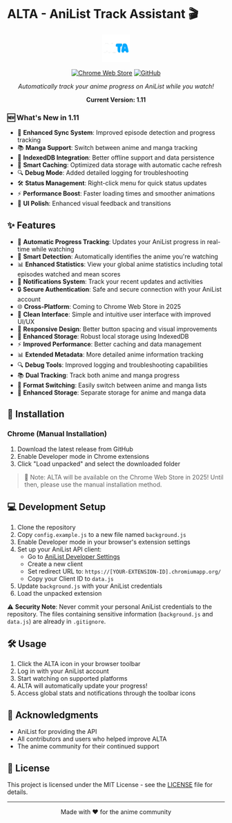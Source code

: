 # ALTA - AniList Track Assistant 🎬

<div align="center">

![ALTA Logo](images/icon-64.png)

[![Chrome Web Store](https://img.shields.io/chrome-web-store/v/ggjlaakenonjlionbnebgbje?style=for-the-badge)](https://github.com/JeremGamingYT/ALTA)
[![GitHub](https://img.shields.io/badge/github-%23121011.svg?style=for-the-badge&logo=github&logoColor=white)](https://github.com/JeremGamingYT/ALTA)

*Automatically track your anime progress on AniList while you watch!*

**Current Version: 1.11**

</div>

### 🆕 What's New in 1.11

- 🔄 **Enhanced Sync System**: Improved episode detection and progress tracking
- 📚 **Manga Support**: Switch between anime and manga tracking
- 💾 **IndexedDB Integration**: Better offline support and data persistence
- 🎯 **Smart Caching**: Optimized data storage with automatic cache refresh
- 🔍 **Debug Mode**: Added detailed logging for troubleshooting
- 🛠️ **Status Management**: Right-click menu for quick status updates
- ⚡ **Performance Boost**: Faster loading times and smoother animations
- 🎨 **UI Polish**: Enhanced visual feedback and transitions

## ✨ Features

- 🔄 **Automatic Progress Tracking**: Updates your AniList progress in real-time while watching
- 🎯 **Smart Detection**: Automatically identifies the anime you're watching
- 📊 **Enhanced Statistics**: View your global anime statistics including total episodes watched and mean scores
- 🔔 **Notifications System**: Track your recent updates and activities
- 🔒 **Secure Authentication**: Safe and secure connection with your AniList account
- 🌐 **Cross-Platform**: Coming to Chrome Web Store in 2025
- 🎨 **Clean Interface**: Simple and intuitive user interface with improved UI/UX
- 📱 **Responsive Design**: Better button spacing and visual improvements
- 💾 **Enhanced Storage**: Robust local storage using IndexedDB
- ⚡ **Improved Performance**: Better caching and data management
- 📊 **Extended Metadata**: More detailed anime information tracking
- 🔍 **Debug Tools**: Improved logging and troubleshooting capabilities
- 📚 **Dual Tracking**: Track both anime and manga progress
- 🔄 **Format Switching**: Easily switch between anime and manga lists
- 💾 **Enhanced Storage**: Separate storage for anime and manga data

## 🚀 Installation

### Chrome (Manual Installation)
1. Download the latest release from GitHub
2. Enable Developer mode in Chrome extensions
3. Click "Load unpacked" and select the downloaded folder

> 📝 Note: ALTA will be available on the Chrome Web Store in 2025! Until then, please use the manual installation method.

## 💻 Development Setup

1. Clone the repository
2. Copy `config.example.js` to a new file named `background.js`
3. Enable Developer mode in your browser's extension settings
4. Set up your AniList API client:
   - Go to [AniList Developer Settings](https://anilist.co/settings/developer)
   - Create a new client
   - Set redirect URL to: `https://[YOUR-EXTENSION-ID].chromiumapp.org/`
   - Copy your Client ID to `data.js`
5. Update `background.js` with your AniList credentials
6. Load the unpacked extension

⚠️ **Security Note**: Never commit your personal AniList credentials to the repository. The files containing sensitive information (`background.js` and `data.js`) are already in `.gitignore`.

## 🛠️ Usage

1. Click the ALTA icon in your browser toolbar
2. Log in with your AniList account
3. Start watching on supported platforms
4. ALTA will automatically update your progress!
5. Access global stats and notifications through the toolbar icons

## 🙏 Acknowledgments

- AniList for providing the API
- All contributors and users who helped improve ALTA
- The anime community for their continued support

## 📝 License

This project is licensed under the MIT License - see the [LICENSE](LICENSE) file for details.

---

<div align="center">
Made with ❤️ for the anime community
</div>
